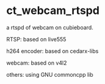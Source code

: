 ct_webcam_rtspd
===============

a rtspd of webcam on cubieboard.

RTSP: based on live555

h264 encoder: based on cedarx-libs

webcam: based on v4l2

others: using GNU commoncpp lib


	
